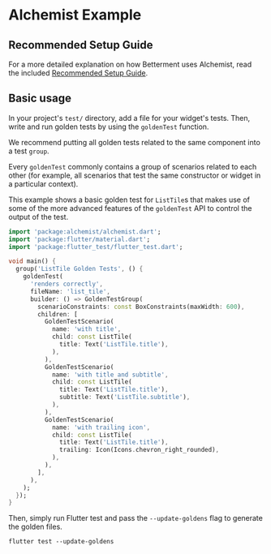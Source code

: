 # Alchemist Example

## Recommended Setup Guide

For a more detailed explanation on how Betterment uses Alchemist, read the included [Recommended Setup Guide][setup-guide].

## Basic usage

In your project's `test/` directory, add a file for your widget's tests. Then, write and run golden tests by using the `goldenTest` function.

We recommend putting all golden tests related to the same component into a test `group`.

Every `goldenTest` commonly contains a group of scenarios related to each other (for example, all scenarios that test the same constructor or widget in a particular context).

This example shows a basic golden test for `ListTile`s that makes use of some of the more advanced features of the `goldenTest` API to control the output of the test.

```dart
import 'package:alchemist/alchemist.dart';
import 'package:flutter/material.dart';
import 'package:flutter_test/flutter_test.dart';

void main() {
  group('ListTile Golden Tests', () {
    goldenTest(
      'renders correctly',
      fileName: 'list_tile',
      builder: () => GoldenTestGroup(
        scenarioConstraints: const BoxConstraints(maxWidth: 600),
        children: [
          GoldenTestScenario(
            name: 'with title',
            child: const ListTile(
              title: Text('ListTile.title'),
            ),
          ),
          GoldenTestScenario(
            name: 'with title and subtitle',
            child: const ListTile(
              title: Text('ListTile.title'),
              subtitle: Text('ListTile.subtitle'),
            ),
          ),
          GoldenTestScenario(
            name: 'with trailing icon',
            child: const ListTile(
              title: Text('ListTile.title'),
              trailing: Icon(Icons.chevron_right_rounded),
            ),
          ),
        ],
      ),
    );
  });
}
```

Then, simply run Flutter test and pass the `--update-goldens` flag to generate the golden files.

```shell
flutter test --update-goldens
```

[setup-guide]: https://github.com/Betterment/alchemist/blob/main/RECOMMENDED_SETUP_GUIDE.md
